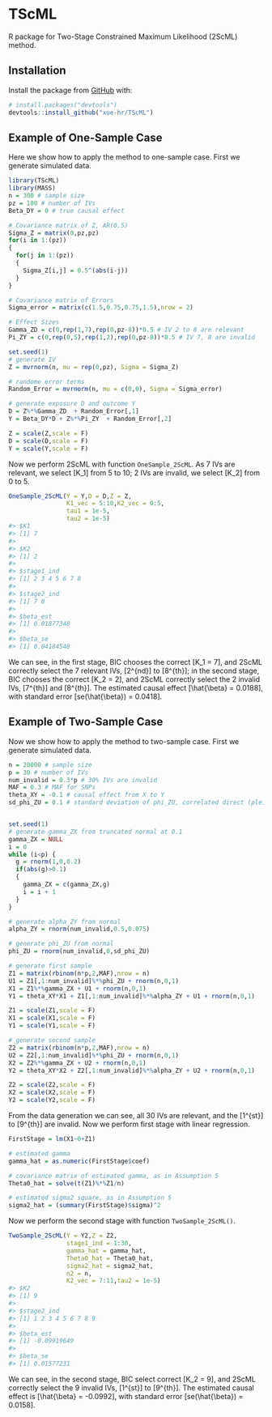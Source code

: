 
<!-- README.md is generated from README.Rmd. Please edit that file -->

# TScML

<!-- badges: start -->

<!-- badges: end -->

R package for Two-Stage Constrained Maximum Likelihood (2ScML) method.

## Installation

Install the package from [GitHub](https://github.com/) with:

``` r
# install.packages("devtools")
devtools::install_github("xue-hr/TScML")
```

## Example of One-Sample Case

Here we show how to apply the method to one-sample case. First we
generate simulated data.

``` r
library(TScML)
library(MASS)
n = 300 # sample size
pz = 100 # number of IVs
Beta_DY = 0 # true causal effect

# Covariance matrix of Z, AR(0.5)
Sigma_Z = matrix(0,pz,pz)
for(i in 1:(pz))
{
  for(j in 1:(pz))
  {
    Sigma_Z[i,j] = 0.5^(abs(i-j))
  }
}

# Covariance matrix of Errors
Sigma_error = matrix(c(1.5,0.75,0.75,1.5),nrow = 2)

# Effect Sizes
Gamma_ZD = c(0,rep(1,7),rep(0,pz-8))*0.5 # IV 2 to 8 are relevant
Pi_ZY = c(0,rep(0,5),rep(1,2),rep(0,pz-8))*0.5 # IV 7, 8 are invalid

set.seed(1)
# generate IV
Z = mvrnorm(n, mu = rep(0,pz), Sigma = Sigma_Z)

# randome error terms
Random_Error = mvrnorm(n, mu = c(0,0), Sigma = Sigma_error)

# generate exposure D and outcome Y
D = Z%*%Gamma_ZD  + Random_Error[,1]
Y = Beta_DY*D + Z%*%Pi_ZY  + Random_Error[,2]

Z = scale(Z,scale = F)
D = scale(D,scale = F)
Y = scale(Y,scale = F)
```

Now we perform 2ScML with function `OneSample_2ScML`. As 7 IVs are
relevant, we select \[K_1\] from 5 to 10; 2 IVs are invalid, we select
\[K_2\] from 0 to 5.

``` r
OneSample_2ScML(Y = Y,D = D,Z = Z,
                K1_vec = 5:10,K2_vec = 0:5,
                tau1 = 1e-5,
                tau2 = 1e-5)
#> $K1
#> [1] 7
#> 
#> $K2
#> [1] 2
#> 
#> $stage1_ind
#> [1] 2 3 4 5 6 7 8
#> 
#> $stage2_ind
#> [1] 7 8
#> 
#> $beta_est
#> [1] 0.01877348
#> 
#> $beta_se
#> [1] 0.04184548
```

We can see, in the first stage, BIC chooses the correct \[K_1 = 7\], and
2ScML correctly select the 7 relevant IVs, \[2^{nd}\] to \[8^{th}\]; in
the second stage, BIC chooses the correct \[K_2 = 2\], and 2ScML
correctly select the 2 invalid IVs, \[7^{th}\] and \[8^{th}\]. The
estimated causal effect \[\hat{\beta} = 0.0188\], with standard error
\[se(\hat{\beta}) = 0.0418\].

## Example of Two-Sample Case

Now we show how to apply the method to two-sample case. First we
generate simulated data.

``` r
n = 20000 # sample size
p = 30 # number of IVs
num_invalid = 0.3*p # 30% IVs are invalid
MAF = 0.3 # MAF for SNPs
theta_XY = -0.1 # causal effect from X to Y
sd_phi_ZU = 0.1 # standard deviation of phi_ZU, correlated direct (pleiotropic) effects


set.seed(1)
# generate gamma_ZX from truncated normal at 0.1
gamma_ZX = NULL
i = 0
while (i<p) {
  g = rnorm(1,0,0.2)
  if(abs(g)>0.1)
  {
    gamma_ZX = c(gamma_ZX,g)
    i = i + 1
  }
}

# generate alpha_ZY from normal
alpha_ZY = rnorm(num_invalid,0.5,0.075)

# generate phi_ZU from normal
phi_ZU = rnorm(num_invalid,0,sd_phi_ZU)

# generate first sample
Z1 = matrix(rbinom(n*p,2,MAF),nrow = n)
U1 = Z1[,1:num_invalid]%*%phi_ZU + rnorm(n,0,1)
X1 = Z1%*%gamma_ZX + U1 + rnorm(n,0,1)
Y1 = theta_XY*X1 + Z1[,1:num_invalid]%*%alpha_ZY + U1 + rnorm(n,0,1)

Z1 = scale(Z1,scale = F)
X1 = scale(X1,scale = F)
Y1 = scale(Y1,scale = F)

# generate second sample
Z2 = matrix(rbinom(n*p,2,MAF),nrow = n)
U2 = Z2[,1:num_invalid]%*%phi_ZU + rnorm(n,0,1)
X2 = Z2%*%gamma_ZX + U2 + rnorm(n,0,1)
Y2 = theta_XY*X2 + Z2[,1:num_invalid]%*%alpha_ZY + U2 + rnorm(n,0,1)

Z2 = scale(Z2,scale = F)
X2 = scale(X2,scale = F)
Y2 = scale(Y2,scale = F)
```

From the data generation we can see, all 30 IVs are relevant, and the
\[1^{st}\] to \[9^{th}\] are invalid. Now we perform first stage with
linear regression.

``` r
FirstStage = lm(X1~0+Z1)

# estimated gamma
gamma_hat = as.numeric(FirstStage$coef) 

# covariance matrix of estimated gamma, as in Assumption 5
Theta0_hat = solve(t(Z1)%*%Z1/n) 

# estimated sigma2 square, as in Assumption 5
sigma2_hat = (summary(FirstStage)$sigma)^2 
```

Now we perform the second stage with function `TwoSample_2ScML()`.

``` r
TwoSample_2ScML(Y = Y2,Z = Z2,
                stage1_ind = 1:30,
                gamma_hat = gamma_hat,
                Theta0_hat = Theta0_hat,
                sigma2_hat = sigma2_hat,
                n2 = n,
                K2_vec = 7:11,tau2 = 1e-5)
#> $K2
#> [1] 9
#> 
#> $stage2_ind
#> [1] 1 2 3 4 5 6 7 8 9
#> 
#> $beta_est
#> [1] -0.09919649
#> 
#> $beta_se
#> [1] 0.01577231
```

We can see, in the second stage, BIC select correct \[K_2 = 9\], and
2ScML correctly select the 9 invalid IVs, \[1^{st}\] to \[9^{th}\]. The
estimated causal effect is \[\hat{\beta} = -0.0992\], with standard
error \[se(\hat{\beta}) = 0.0158\].
